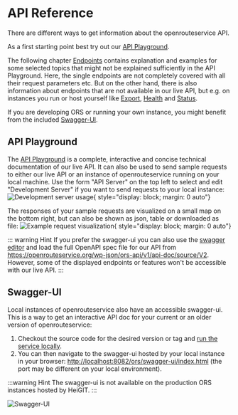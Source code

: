 # API Reference

There are different ways to get information about the openrouteservice API.

As a first starting point best try out our [API Playground](#api-playground).

The following chapter [Endpoints](endpoints/index.md) contains explanation and examples for some selected topics that might not
be explained sufficiently in the API Playground.
Here, the single endpoints are not completely covered with all their request parameters etc.
But on the other hand, there is also information about endpoints that are not available in our live API,
but e.g. on instances you run or host yourself
like [Export](endpoints/export/index.md), [Health](endpoints/health/index.md) and [Status](endpoints/status/index.md).

If you are developing ORS or running your own instance, you might benefit from the included [Swagger-UI](#swagger-ui).

## API Playground

The [API Playground](https://openrouteservice.org/dev/#/api-docs/directions_service) is a complete, interactive and concise technical documentation of our live API.
It can also be used to send sample requests to either our live API or an instance of openrouteservice running on your local machine.
Use the form "API Server" on the top left to select and edit "Development Server" if you want to send requests to your local instance:
![Development server usage](/public/playground-select-server.png "Development server usage"){ style="display: block;
margin: 0 auto"}

The responses of your sample requests are visualized on a small map on the bottom right,
but can also be shown as json, table or downloaded as file:
![Example request visualization](/public/playground-map.png "Example request visualization"){ style="display: block;
margin: 0 auto"}

::: warning Hint
If you prefer the swagger-ui you can also use the [swagger editor](https://editor-next.swagger.io/) and load
the full OpenAPI spec file for our API from https://openrouteservice.org/wp-json/ors-api/v1/api-doc/source/V2.
However, some of the displayed endpoints or features won't be accessible with our live API.
:::

## Swagger-UI

Local instances of openrouteservice also have an accessible swagger-ui.
This is a way to get an interactive API doc for your current or an older version of openrouteservice:

1. Checkout the source code for the desired version or tag and [run the service locally](/run-instance/index.md).
2. You can then navigate to the swagger-ui hosted by your local instance in your browser: [http://localhost:8082/ors/swagger-ui/index.html](http://localhost:8082/ors/swagger-ui/index.html)
(the port may be different on your local environment).

:::warning Hint
The swagger-ui is not available on the production ORS instances hosted by HeiGIT.
:::

![Swagger-UI](/public/swagger-ui.png "Swagger UI")
